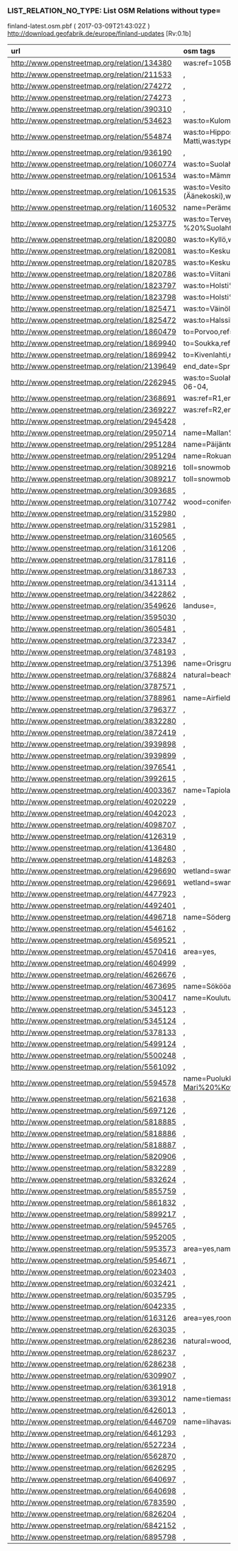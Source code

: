  
### LIST_RELATION_NO_TYPE: List OSM Relations without type= 
finland-latest.osm.pbf ( 2017-03-09T21:43:02Z ) http://download.geofabrik.de/europe/finland-updates [Rv:0.1b]
 
|  url                                      |  osm tags  
| :---------------------------------------  | :---------------------------
| http://www.openstreetmap.org/relation/134380 | was:ref=105B,end_date=20xx-xx-xx,was:type=route,was:route=bus,was:network=HSL,
| http://www.openstreetmap.org/relation/211533 | ,
| http://www.openstreetmap.org/relation/274272 | ,
| http://www.openstreetmap.org/relation/274273 | ,
| http://www.openstreetmap.org/relation/390310 | ,
| http://www.openstreetmap.org/relation/534623 | was:to=Kulomäki,was:ref=731Z,was:url=http://aikataulut.ytv.fi/linjat/fi/s731.html,was:from=Helsinki,was:type=route,was:route=bus,was:to:fi=Kulomäki,was:to:sv=Brännberga,was:from:fi=Helsinki,was:from:sv=Helsingfors,was:network=HSL,was:operator=Veolia%20%transport%20%Vantaa%20%Oy,
| http://www.openstreetmap.org/relation/554874 | was:to=Hippos%20%-%20%Mäki-Matti%20%-%20%Asemakatu,was:ref=70M,end_date=2012-08-14,was:from=Asemakatu,was:name=Palveluliikenne:%20%Hippos%20%&%20%Mäki-Matti,was:type=route,was:phone=+358%20%50%20%469%20%0100,was:route=bus,was:network=Jyväskylä,was:operator=Kyytiveikko,
| http://www.openstreetmap.org/relation/936190 | ,
| http://www.openstreetmap.org/relation/1060774 | was:to=Suolahti%20%(Äänekoski),was:ref=Äänekoski%20%%2013%%20%Suolahti,was:from=Mämmensalmi%20%(Äänekoski),was:name=Äänekoski%20%%2013%%20%Suolahti,was:type=route,was:route=bus,was:network=Äänekoski,was:operator=Jyväskylän%20%Liikenne%20%Oy,
| http://www.openstreetmap.org/relation/1061534 | was:to=Mämmensalmi%20%(Äänekoski),was:ref=Suolahti%20%%2013%%20%Äänekoski,was:from=Suolahti,was:name=Suolahti%20%%2013%%20%Äänekoski,was:type=route,was:route=bus,was:network=Äänekoski,was:operator=Jyväskylän%20%Liikenne%20%Oy,
| http://www.openstreetmap.org/relation/1061535 | was:to=Vesitorni%20%%2013%%20%Mämmensalmi%20%(Äänekoski),was:ref=Suolahti%20%%2013%%20%Äänekoski,was:from=Suolahti,was:name=Suolahti%20%%2013%%20%Äänekoski,was:type=route,was:route=bus,was:network=Äänekoski,was:operator=Jyväskylän%20%Liikenne%20%Oy,
| http://www.openstreetmap.org/relation/1160532 | name=Perämeren%20%kansallispuisto,source=law,boundary=national_park,
| http://www.openstreetmap.org/relation/1253775 | was:to=Terveyskeskus%20%-%20%Suolahti%20%(Äänekoski),was:ref=Äänekoski%20%-%20%Suolahti,end_date=2012-06-01,was:from=Mämmensalmi%20%(Äänekoski),was:name=Äänekoski%20%-%20%Suolahti,was:type=route,was:route=bus,was:network=Äänekoski,was:operator=Jyväskylän%20%Liikenne%20%Oy,
| http://www.openstreetmap.org/relation/1820080 | was:to=Kyllö,was:ref=70S,end_date=2012-08-14,was:from=Keskusta,was:name=Palveluliikenne:%20%Mattilanpelto%20%%2013%%20%Kukkumäki,was:type=route,was:route=bus,was:network=Jyväskylä,was:operator=Kyytiveikko,
| http://www.openstreetmap.org/relation/1820081 | was:to=Keskusta,was:ref=70S,end_date=2012-08-14,was:from=Kyllö,was:name=Palveluliikenne:%20%Mattilanpelto%20%%2013%%20%Kukkumäki,was:type=route,was:route=bus,was:network=Jyväskylä,was:operator=Kyytiveikko,
| http://www.openstreetmap.org/relation/1820785 | was:to=Keskusta,was:ref=70V,end_date=2012-08-14,was:from=Viitaniemi,was:name=Palveluliikenne:%20%Viitaniemi%20%&%20%Nisula,was:type=route,was:route=bus,was:network=Jyväskylä,was:operator=Kyytiveikko,
| http://www.openstreetmap.org/relation/1820786 | was:to=Viitaniemi,was:ref=70V,end_date=2012-08-14,was:from=Keskusta,was:name=Palveluliikenne:%20%Viitaniemi%20%&%20%Nisula,was:type=route,was:route=bus,was:network=Jyväskylä,was:operator=Kyytiveikko,
| http://www.openstreetmap.org/relation/1823797 | was:to=Holsti%20%%2013%%20%Huhtasuo,was:ref=71,end_date=2012-08-14,was:from=Keskusta,was:name=Palveluliikenne:%20%Huhtasuo%20%&%20%Holsti,was:type=route,was:route=bus,was:network=Jyväskylä,was:operator=Kyytiveikko,
| http://www.openstreetmap.org/relation/1823798 | was:to=Holsti%20%%2013%%20%keskusta,was:ref=71,end_date=2012-08-14,was:from=Huhtasuo,was:name=Palveluliikenne:%20%Huhtasuo%20%&%20%Holsti,was:type=route,was:route=bus,was:network=Jyväskylä,was:operator=Kyytiveikko,
| http://www.openstreetmap.org/relation/1825471 | was:to=Väinölä%20%%2013%%20%Jyskä,was:ref=73,end_date=2012-08-14,was:from=Keskusta,was:name=Palveluliikenne:%20%Halssila,was:type=route,was:route=bus,was:network=Jyväskylä,was:operator=Kyytiveikko,
| http://www.openstreetmap.org/relation/1825472 | was:to=Halssila%20%%2013%%20%keskusta,was:ref=73,end_date=2012-08-14,was:from=Jyskä,was:name=Palveluliikenne:%20%Halssila,was:type=route,was:route=bus,was:network=Jyväskylä,was:operator=Kyytiveikko,
| http://www.openstreetmap.org/relation/1860479 | to=Porvoo,ref=840,from=Helsinki,network=fi:blue,end_date=2014-08-10,was:type=route,was:route=bus,
| http://www.openstreetmap.org/relation/1869940 | to=Soukka,ref=2,from=Otaniemi,network=Espoo,end_date=2015-08-10,operator=Pohjolan%20%Kaupunkiliikenne,was:type=route,was:route=bus,
| http://www.openstreetmap.org/relation/1869942 | to=Kivenlahti,ref=4,from=Otaniemi,network=Espoo,end_date=2015-08-10,operator=Pohjolan%20%Kaupunkiliikenne,was:type=route,was:route=bus,
| http://www.openstreetmap.org/relation/2139649 | end_date=Spring%20%2011?,was:from=Keskusta,was:name=Keskusta%20%%2013%%20%Kuohu,was:network=Jyväskylä,was:operator=Jyväskylän%20%Liikenne%20%Oy,was:ref=39,was:route=bus,was:to=Ruoke%20%-%20%Vesanka%20%-%20%Kuohu,was:type=route,
| http://www.openstreetmap.org/relation/2262945 | was:to=Suolahti%20%(Äänekoski),was:ref=Äänekoski%20%-%20%Suolahti,was:from=Mämmensalmi%20%(Äänekoski),was:name=Äänekoski%20%-%20%Suolahti,was:type=route,was:route=bus,was:network=Äänekoski,was:operator=Jyväskylän%20%Liikenne%20%Oy,was:start_date=2012-06-04,
| http://www.openstreetmap.org/relation/2368691 | was:ref=R1,end_date=2014-06-30,was:name=Reitti%20%R1,was:type=route,was:route=bus,
| http://www.openstreetmap.org/relation/2369227 | was:ref=R2,end_date=2014-06-30,was:name=Reitti%20%R2,was:type=route,was:route=bus,
| http://www.openstreetmap.org/relation/2945428 | ,
| http://www.openstreetmap.org/relation/2950714 | name=Mallan%20%luonnonpuisto,leisure=nature_reserve,name:fi=Mallan%20%luonnonpuisto,name:fr=Réserve%20%naturelle%20%de%20%Malla,boundary=protected_area,name:sme=Malla%20%luonddumeahcci,
| http://www.openstreetmap.org/relation/2951284 | name=Päijänteen%20%kansallispuisto,source=MML,leisure=nature_reserve,boundary=national_park,
| http://www.openstreetmap.org/relation/2951294 | name=Rokuan%20%kansallispuisto,source=MML,leisure=nature_reserve,boundary=national_park,
| http://www.openstreetmap.org/relation/3089216 | toll=snowmobile,website=www.lumikiitäjät.fi,operator=Lumikiitäjät,snowmobile=permissive,
| http://www.openstreetmap.org/relation/3089217 | toll=snowmobile,website=www.lumikiitäjät.fi,operator=Lumikiitäjät,snowmobile=permissive,
| http://www.openstreetmap.org/relation/3093685 | ,
| http://www.openstreetmap.org/relation/3107742 | wood=coniferous,natural=wood,
| http://www.openstreetmap.org/relation/3152980 | ,
| http://www.openstreetmap.org/relation/3152981 | ,
| http://www.openstreetmap.org/relation/3160565 | ,
| http://www.openstreetmap.org/relation/3161206 | ,
| http://www.openstreetmap.org/relation/3178116 | ,
| http://www.openstreetmap.org/relation/3186733 | ,
| http://www.openstreetmap.org/relation/3413114 | ,
| http://www.openstreetmap.org/relation/3422862 | ,
| http://www.openstreetmap.org/relation/3549626 | landuse=,
| http://www.openstreetmap.org/relation/3595030 | ,
| http://www.openstreetmap.org/relation/3605481 | ,
| http://www.openstreetmap.org/relation/3723347 | ,
| http://www.openstreetmap.org/relation/3748193 | ,
| http://www.openstreetmap.org/relation/3751396 | name=Orisgrunden,place=archipelago,
| http://www.openstreetmap.org/relation/3768824 | natural=beach,
| http://www.openstreetmap.org/relation/3787571 | ,
| http://www.openstreetmap.org/relation/3788961 | name=Airfield,
| http://www.openstreetmap.org/relation/3796377 | ,
| http://www.openstreetmap.org/relation/3832280 | ,
| http://www.openstreetmap.org/relation/3872419 | ,
| http://www.openstreetmap.org/relation/3939898 | ,
| http://www.openstreetmap.org/relation/3939899 | ,
| http://www.openstreetmap.org/relation/3976541 | ,
| http://www.openstreetmap.org/relation/3992615 | ,
| http://www.openstreetmap.org/relation/4003367 | name=Tapiolan%20%jääpuisto,
| http://www.openstreetmap.org/relation/4020229 | ,
| http://www.openstreetmap.org/relation/4042023 | ,
| http://www.openstreetmap.org/relation/4098707 | ,
| http://www.openstreetmap.org/relation/4126319 | ,
| http://www.openstreetmap.org/relation/4136480 | ,
| http://www.openstreetmap.org/relation/4148263 | ,
| http://www.openstreetmap.org/relation/4296690 | wetland=swamp,
| http://www.openstreetmap.org/relation/4296691 | wetland=swamp,
| http://www.openstreetmap.org/relation/4477923 | ,
| http://www.openstreetmap.org/relation/4492401 | ,
| http://www.openstreetmap.org/relation/4496718 | name=Södergrunden,place=archipelago,
| http://www.openstreetmap.org/relation/4546162 | ,
| http://www.openstreetmap.org/relation/4569521 | ,
| http://www.openstreetmap.org/relation/4570416 | area=yes,
| http://www.openstreetmap.org/relation/4604999 | ,
| http://www.openstreetmap.org/relation/4626676 | ,
| http://www.openstreetmap.org/relation/4673695 | name=Sökööarna,place=archipelago,
| http://www.openstreetmap.org/relation/5300417 | name=Koulutuskeskus%20%Sedu%2c%%20%Törnäväntie,
| http://www.openstreetmap.org/relation/5345123 | ,
| http://www.openstreetmap.org/relation/5345124 | ,
| http://www.openstreetmap.org/relation/5378133 | ,
| http://www.openstreetmap.org/relation/5499124 | ,
| http://www.openstreetmap.org/relation/5500248 | ,
| http://www.openstreetmap.org/relation/5561092 | ,
| http://www.openstreetmap.org/relation/5594578 | name=Puolukkamaan%20%pirtit,email=info%40%puolukkamaanpirtit.fi%20%,phone=+%20%358%20%400%20%923034,tourism=guest_house,website=http://www.puolukkamaanpirtit.fi/,operator=Anne-Mari%20%Kovalainen,addr:city=Pello,addr:street=Puolamajärventie,addr:postcode=95750,addr:housenumber=17,
| http://www.openstreetmap.org/relation/5621638 | ,
| http://www.openstreetmap.org/relation/5697126 | ,
| http://www.openstreetmap.org/relation/5818885 | ,
| http://www.openstreetmap.org/relation/5818886 | ,
| http://www.openstreetmap.org/relation/5818887 | ,
| http://www.openstreetmap.org/relation/5820906 | ,
| http://www.openstreetmap.org/relation/5832289 | ,
| http://www.openstreetmap.org/relation/5832624 | ,
| http://www.openstreetmap.org/relation/5855759 | ,
| http://www.openstreetmap.org/relation/5861832 | ,
| http://www.openstreetmap.org/relation/5899217 | ,
| http://www.openstreetmap.org/relation/5945765 | ,
| http://www.openstreetmap.org/relation/5952005 | ,
| http://www.openstreetmap.org/relation/5953573 | area=yes,name=Konttikenttä,highway=service,
| http://www.openstreetmap.org/relation/5954671 | ,
| http://www.openstreetmap.org/relation/6023403 | ,
| http://www.openstreetmap.org/relation/6032421 | ,
| http://www.openstreetmap.org/relation/6035795 | ,
| http://www.openstreetmap.org/relation/6042335 | ,
| http://www.openstreetmap.org/relation/6163126 | area=yes,room=sport,level=1;2,sport=1,indoor=room,sport_1=2,
| http://www.openstreetmap.org/relation/6263035 | ,
| http://www.openstreetmap.org/relation/6286236 | natural=wood,
| http://www.openstreetmap.org/relation/6286237 | ,
| http://www.openstreetmap.org/relation/6286238 | ,
| http://www.openstreetmap.org/relation/6309907 | ,
| http://www.openstreetmap.org/relation/6361918 | ,
| http://www.openstreetmap.org/relation/6393012 | name=tiemassaari,place=island,
| http://www.openstreetmap.org/relation/6426013 | ,
| http://www.openstreetmap.org/relation/6446709 | name=lihavasaari,place=island,
| http://www.openstreetmap.org/relation/6461293 | ,
| http://www.openstreetmap.org/relation/6527234 | ,
| http://www.openstreetmap.org/relation/6562870 | ,
| http://www.openstreetmap.org/relation/6626295 | ,
| http://www.openstreetmap.org/relation/6640697 | ,
| http://www.openstreetmap.org/relation/6640698 | ,
| http://www.openstreetmap.org/relation/6783590 | ,
| http://www.openstreetmap.org/relation/6826204 | ,
| http://www.openstreetmap.org/relation/6842152 | ,
| http://www.openstreetmap.org/relation/6895798 | ,
 
